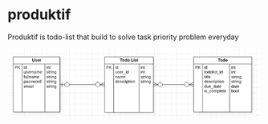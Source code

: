# produktif
Produktif is todo-list that build to solve task priority problem everyday

![Image of Database](https://github.com/Robihamanto/produktif/blob/master/Screen%20Shot%202020-03-12%20at%2009.52.24.png)
